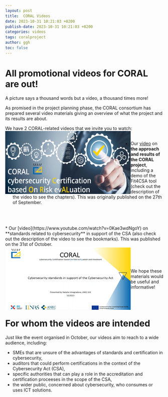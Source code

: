 ```yaml
---
layout: post
title:  CORAL Videos
date: 2023-10-31 10:21:03 +0200
publish-date: 2023-10-31 10:21:03 +0200
categories: videos
tags: coralproject
author: ggh
toc: false
---
```


# All promotional videos for CORAL are out!

A picture says a thousand words but a video, a thousand times more! 

As promised in the project planning phase, the CORAL consortium has prepared several video materials giving an overview of what the project and its results are about. 

We have 2 CORAL-related videos that we invite you to watch: 
<br>
<img align="left" src="/assets/images/cover-coral-video2.png" alt="CORAL video 1" width=400 height=200 title="CORAL project main video">
<br>
* Our [video](https://www.youtube.com/watch?v=kmMHJ-lj4FY) on **the approach and results of the CORAL project**, including a demo of the Fit4CSA tool (check out the description of the video to see the chapters). This was originally published on the 27th of September.
<br>
<br>
<br>
* Our [video](https://www.youtube.com/watch?v=0Kae3wdNgoY) on **standards related to cybersecurity** in support of the CSA (also check out the description of the video to see the bookmarks). This was published on the 31st of October.
<br>
<img align="left" src="/assets/images/Screenshot-video2.png" alt="CORAL Video 2" width=400 height=200 title="CORAL Video on standards related to cybersecurity"> 
<br>
<br>
<br>
<br>
We hope these materials would be useful and informative!
<br>
<br>
<br>
<br>

# For whom the videos are intended
   
Just like the event organised in October, our videos aim to reach to a wide audience, including: 

* SMEs that are unsure of the advantages of standards and certification in cybersecurity,
* auditors that could perform certifications in the context of the Cybersecurity Act (CSA),
* specific authorities that can play a role in the accreditation and certification proceeses in the scope of the CSA, 
* the wider public, concerned about cybersecurity, who consumes or uses ICT solutions.



